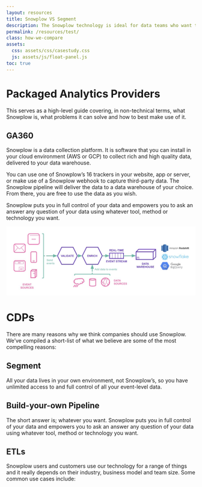 ```yaml
---
layout: resources
title: Snowplow VS Segment
description: The Snowplow technology is ideal for data teams who want to manage the collection and warehousing of event data across all their platforms, in real-time.
permalink: /resources/test/
class: how-we-compare
assets:
  css: assets/css/casestudy.css
  js: assets/js/float-panel.js
toc: true
---
```










# Packaged Analytics Providers

This serves as a high-level guide covering, in non-technical terms, what Snowplow is, what problems it can solve and how to best make use of it.

## GA360

Snowplow is a data collection platform. It is software that you can install in your cloud environment (AWS or GCP) to collect rich and high quality data, delivered to your data warehouse.

You can use one of Snowplow’s 16 trackers in your website, app or server, or make use of a Snowplow webhook to capture third-party data. The Snowplow pipeline will deliver the data to a data warehouse of your choice. From there, you are free to use the data as you wish.

Snowplow puts you in full control of your data and empowers you to ask an answer any question of your data using whatever tool, method or technology you want.

![get-started](/assets/img/resources/get-started@2x.png)

# CDPs

There are many reasons why we think companies should use Snowplow. We’ve compiled a short-list of what we believe are some of  the most compelling reasons:

## Segment

All your data lives in your own environment, not Snowplow’s, so you have unlimited access to and full control of all your event-level data.

##  Build-your-own Pipeline

The short answer is; whatever you want. Snowplow puts you in full control of your data and empowers you to ask an answer any question of your data using whatever tool, method or technology you want.


## ETLs

Snowplow users and customers use our technology for a range of things and it really depends on their industry, business model and team size. Some common use cases include:
